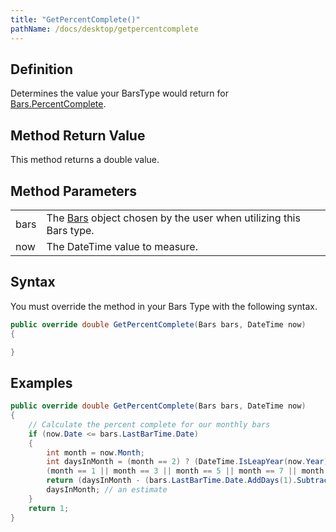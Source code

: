 ```yaml
---
title: "GetPercentComplete()"
pathName: /docs/desktop/getpercentcomplete
---
```


## Definition

Determines the value your BarsType would return for [Bars.PercentComplete](/docs/desktop/percentcomplete).

## Method Return Value

This method returns a double value.

## Method Parameters

|  |  |
| --- | --- |
| bars | The [Bars](/docs/desktop/bars) object chosen by the user when utilizing this Bars type. |
| now | The DateTime value to measure. |

## Syntax

You must override the method in your Bars Type with the following syntax.

```csharp
public override double GetPercentComplete(Bars bars, DateTime now)
{

}
```

## Examples

```csharp
public override double GetPercentComplete(Bars bars, DateTime now)
{
    // Calculate the percent complete for our monthly bars
    if (now.Date <= bars.LastBarTime.Date)
    {
        int month = now.Month;
        int daysInMonth = (month == 2) ? (DateTime.IsLeapYear(now.Year) ? 29 : 28) :
        (month == 1 || month == 3 || month == 5 || month == 7 || month == 8 || month == 10 || month == 12 ? 31 : 30);
        return (daysInMonth - (bars.LastBarTime.Date.AddDays(1).Subtract(now).TotalDays / bars.BarsPeriod.Value)) /
        daysInMonth; // an estimate
    }
    return 1;
}
```
